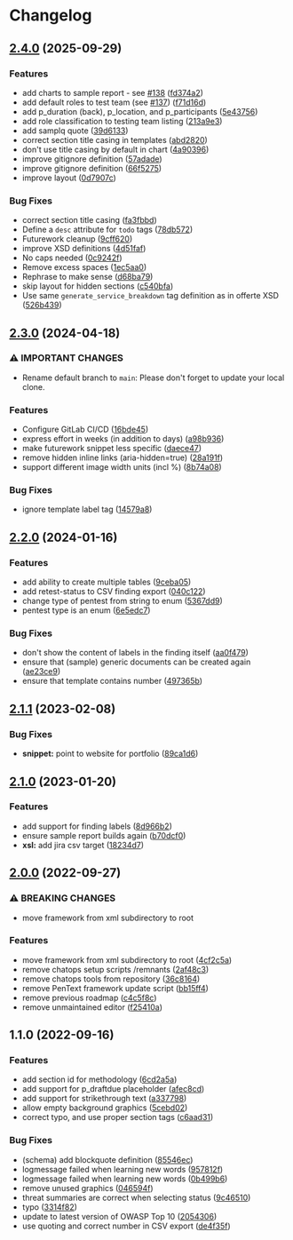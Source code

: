 # Changelog

## [2.4.0](https://github.com/radicallyopensecurity/pentext/compare/2.3.0...2.4.0) (2025-09-29)


### Features

* add charts to sample report - see [#138](https://github.com/radicallyopensecurity/pentext/issues/138) ([fd374a2](https://github.com/radicallyopensecurity/pentext/commit/fd374a2b111ae3b66c176c70d1aaed755f48405c))
* add default roles to test team (see [#137](https://github.com/radicallyopensecurity/pentext/issues/137)) ([f71d16d](https://github.com/radicallyopensecurity/pentext/commit/f71d16d8898702f26d52adbf970161e1f936d9bf))
* add p_duration (back), p_location, and p_participants ([5e43756](https://github.com/radicallyopensecurity/pentext/commit/5e43756be1745ca4c854e94aa5a0e29c33e9bbbb))
* add role classification to testing team listing ([213a9e3](https://github.com/radicallyopensecurity/pentext/commit/213a9e380a127a0b35c68a0db7c6e5d778b522fd))
* add samplq quote ([39d6133](https://github.com/radicallyopensecurity/pentext/commit/39d613351fa310ef9c965e404429bc5b9ceedb71))
* correct section title casing in templates ([abd2820](https://github.com/radicallyopensecurity/pentext/commit/abd2820100f6b92d92cc0aa254971487637fb945))
* don't use title casing by default in chart ([4a90396](https://github.com/radicallyopensecurity/pentext/commit/4a9039603b8be929347ee960817a19a54ba82fc1))
* improve gitignore definition ([57adade](https://github.com/radicallyopensecurity/pentext/commit/57adade7cda085fc36c7be37093d1801e67dc9cb))
* improve gitignore definition ([66f5275](https://github.com/radicallyopensecurity/pentext/commit/66f5275b9b0a37448c226448a5091cc73a59558c))
* improve layout ([0d7907c](https://github.com/radicallyopensecurity/pentext/commit/0d7907ce24694ff07fea5d756ed7570618a69965))


### Bug Fixes

* correct section title casing ([fa3fbbd](https://github.com/radicallyopensecurity/pentext/commit/fa3fbbd9548ca26448cc81fb45070cdf9fa857f9))
* Define a `desc` attribute for `todo` tags ([78db572](https://github.com/radicallyopensecurity/pentext/commit/78db572bf1671f1c1449a966c23d6903c5603b94))
* Futurework cleanup ([9cff620](https://github.com/radicallyopensecurity/pentext/commit/9cff62061fcc53bd561b59194926882e440c1fb7))
* improve XSD definitions ([4d51faf](https://github.com/radicallyopensecurity/pentext/commit/4d51fafdc59e4eac3ecd8c59394cd0cf6b16ad33))
* No caps needed ([0c9242f](https://github.com/radicallyopensecurity/pentext/commit/0c9242f2d6aef53f9e5aab3c484962a53c86d911))
* Remove excess spaces ([1ec5aa0](https://github.com/radicallyopensecurity/pentext/commit/1ec5aa0486f29977344fc1bb465b46b4235ee741))
* Rephrase to make sense ([d68ba79](https://github.com/radicallyopensecurity/pentext/commit/d68ba79ecd37a6b54260b714238f37123b2c1862))
* skip layout for hidden sections ([c540bfa](https://github.com/radicallyopensecurity/pentext/commit/c540bfa4d17b1188cb7829ea8c434754396783dd))
* Use same `generate_service_breakdown` tag definition as in offerte XSD ([526b439](https://github.com/radicallyopensecurity/pentext/commit/526b43941d4d5eca48966fdf1be995494d4e5e99))

## [2.3.0](https://github.com/radicallyopensecurity/pentext/compare/2.2.0...2.3.0) (2024-04-18)

### ⚠ IMPORTANT CHANGES

- Rename default branch to `main`: Please don't forget to update your local clone.

### Features

* Configure GitLab CI/CD ([16bde45](https://git.go-forward.net/radicallyopensecurity/pentext/-/commit/16bde45da7843bba0d2777d8609baf27ce4e63a0))
* express effort in weeks (in addition to days) ([a98b936](https://git.go-forward.net/radicallyopensecurity/pentext/-/commit/a98b936eed8de166ab0eedcf5f658c6c4acbe306))
* make futurework snippet less specific ([daece47](https://git.go-forward.net/radicallyopensecurity/pentext/-/commit/daece47ddc671332e00530ca769b89a1bc39df7c))
* remove hidden inline links (aria-hidden=true) ([28a191f](https://git.go-forward.net/radicallyopensecurity/pentext/-/commit/28a191f3b4b68028b0f3bef4b21bf00453a4ad5b))
* support different image width units (incl %) ([8b74a08](https://git.go-forward.net/radicallyopensecurity/pentext/-/commit/8b74a0868807f4f2bfcad5ea589f9d742a683880))


### Bug Fixes

* ignore template label tag ([14579a8](https://git.go-forward.net/radicallyopensecurity/pentext/-/commit/14579a856d6be937d699fe872eee30b3899a51ff))

## [2.2.0](https://github.com/radicallyopensecurity/pentext/compare/2.1.1...2.2.0) (2024-01-16)


### Features

* add ability to create multiple tables ([9ceba05](https://github.com/radicallyopensecurity/pentext/commit/9ceba05dfbfcf9d50f7c1685cb1395509d5e989c))
* add retest-status to CSV finding export ([040c122](https://github.com/radicallyopensecurity/pentext/commit/040c122ecc48b9df8949fb6cc4b4611d76a0c450))
* change type of pentest from string to enum ([5367dd9](https://github.com/radicallyopensecurity/pentext/commit/5367dd9e22e58f026657936fc56c0f7008ce89fd))
* pentest type is an enum ([6e5edc7](https://github.com/radicallyopensecurity/pentext/commit/6e5edc7a870979a42cf8e6797d98068709724ebd))


### Bug Fixes

* don't show the content of labels in the finding itself ([aa0f479](https://github.com/radicallyopensecurity/pentext/commit/aa0f4798bcc6c2df6d63e48860dbf42e980fc610))
* ensure that (sample) generic documents can be created again ([ae23ce9](https://github.com/radicallyopensecurity/pentext/commit/ae23ce9279a41c4070b8a14db713e0cfd1be13e6))
* ensure that template contains number ([497365b](https://github.com/radicallyopensecurity/pentext/commit/497365bded4ca7f8b3bac6a651e2a2614315de87))

## [2.1.1](https://github.com/radicallyopensecurity/pentext/compare/2.1.0...2.1.1) (2023-02-08)

### Bug Fixes

- **snippet:** point to website for portfolio
  ([89ca1d6](https://github.com/radicallyopensecurity/pentext/commit/89ca1d6740726a93718570e636d5fac322beb7db))

## [2.1.0](https://github.com/radicallyopensecurity/pentext/compare/2.0.0...2.1.0) (2023-01-20)

### Features

- add support for finding labels
  ([8d966b2](https://github.com/radicallyopensecurity/pentext/commit/8d966b2cb0d0ec3209a5a396288be21719eb463c))
- ensure sample report builds again
  ([b70dcf0](https://github.com/radicallyopensecurity/pentext/commit/b70dcf004321d35d93a6513695d2dcd8133cde39))
- **xsl:** add jira csv target
  ([18234d7](https://github.com/radicallyopensecurity/pentext/commit/18234d724a2ac0726fd1dbd9246327c6d07c6536))

## [2.0.0](https://github.com/radicallyopensecurity/pentext/compare/1.1.0...2.0.0) (2022-09-27)

### ⚠ BREAKING CHANGES

- move framework from xml subdirectory to root

### Features

- move framework from xml subdirectory to root
  ([4cf2c5a](https://github.com/radicallyopensecurity/pentext/commit/4cf2c5afbffbe144d8dff1468f6a096d68e9e927))
- remove chatops setup scripts /remnants
  ([2af48c3](https://github.com/radicallyopensecurity/pentext/commit/2af48c3d6cd47ff98b0dbb5a28380b72d3108d71))
- remove chatops tools from repository
  ([36c8164](https://github.com/radicallyopensecurity/pentext/commit/36c8164d249910abebb18e971ac24fc614bfa233))
- remove PenText framework update script
  ([bb15ff4](https://github.com/radicallyopensecurity/pentext/commit/bb15ff4ec58864f942aec21c7b1bd43fad61183a))
- remove previous roadmap
  ([c4c5f8c](https://github.com/radicallyopensecurity/pentext/commit/c4c5f8c8485475a636734a25fb1800d3fbfc058a))
- remove unmaintained editor
  ([f25410a](https://github.com/radicallyopensecurity/pentext/commit/f25410aa389fec3d4f4733dfb1158e963fb96ab1))

## 1.1.0 (2022-09-16)

### Features

- add section id for methodology
  ([6cd2a5a](https://github.com/radicallyopensecurity/pentext/commit/6cd2a5a8a1fb24d2bf395a191e008cd022d07c07))
- add support for p_draftdue placeholder
  ([afec8cd](https://github.com/radicallyopensecurity/pentext/commit/afec8cdd64784669ffbd3bc65151022e544e9e31))
- add support for strikethrough text
  ([a337798](https://github.com/radicallyopensecurity/pentext/commit/a337798d6a0e103fed7b1fd64dd6960ab0336a91))
- allow empty background graphics
  ([5cebd02](https://github.com/radicallyopensecurity/pentext/commit/5cebd02ab1a47c2f6e3f74c89ac37e2944d4c11b))
- correct typo, and use proper section tags
  ([c6aad31](https://github.com/radicallyopensecurity/pentext/commit/c6aad3174b785ba687caa75b449f2f2d546e522c))

### Bug Fixes

- (schema) add blockquote definition
  ([85546ec](https://github.com/radicallyopensecurity/pentext/commit/85546ecb1bb5804121c332c81203dc7bddcc66df))
- logmessage failed when learning new words
  ([957812f](https://github.com/radicallyopensecurity/pentext/commit/957812f7d7b8ee5c74803f3362c63a774518cedd))
- logmessage failed when learning new words
  ([0b499b6](https://github.com/radicallyopensecurity/pentext/commit/0b499b68e79982291d68c737fb098bf692a83f23))
- remove unused graphics
  ([046594f](https://github.com/radicallyopensecurity/pentext/commit/046594f97499f8760a4b48456450b813ea1fcca7))
- threat summaries are correct when selecting status
  ([9c46510](https://github.com/radicallyopensecurity/pentext/commit/9c4651066ac0e73c07105b1d97c50bd87d32b077))
- typo
  ([3314f82](https://github.com/radicallyopensecurity/pentext/commit/3314f82afecb4bd6de926c33ff492adf13f761bd))
- update to latest version of OWASP Top 10
  ([2054306](https://github.com/radicallyopensecurity/pentext/commit/20543068cf0771b080aea3a3fc17df7890300196))
- use quoting and correct number in CSV export
  ([de4f35f](https://github.com/radicallyopensecurity/pentext/commit/de4f35ffd6eb823c4c6ce6122dfbc717f7afd430))
